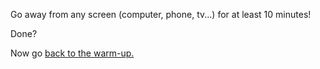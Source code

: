 Go away from any screen (computer, phone, tv...) for at least 10 minutes!

Done?

Now go [back to the warm-up.](../warm-up.md)